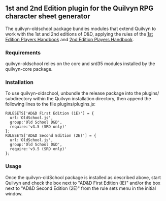 ## 1st and 2nd Edition plugin for the Quilvyn RPG character sheet generator

The quilvyn-oldschool package bundles modules that extend Quilvyn to work
with the 1st and 2nd editions of D&D, applying the rules of the
<a href="https://www.drivethrurpg.com/product/17003/Players-Handbook-1e">1st
Edition Players Handbook</a> and
<a href="https://www.drivethrurpg.com/product/16868/Players-Handbook-Revised-2e">2nd
Edition Players Handbook</a>.

### Requirements

quilvyn-oldschool relies on the core and srd35 modules installed by the
quilvyn-core package.

### Installation

To use quilvyn-oldschool, unbundle the release package into the plugins/
subdirectory within the Quilvyn installation directory, then append the
following lines to the file plugins/plugins.js:

    RULESETS['AD&D First Edition (1E)'] = {
      url:'OldSchool.js',
      group:'Old School D&D',
      require:'v3.5 (SRD only)'
    };
    RULESETS['AD&D Second Edition (2E)'] = {
      url:'OldSchool.js',
      group:'Old School D&D',
      require:'v3.5 (SRD only)'
    };

### Usage

Once the quilvyn-oldSchool package is installed as described above, start
Quilvyn and check the box next to "AD&D First Edition (IE)" and/or the box
next to "AD&D Second Edition (2E)" from the rule sets menu in the initial
window.
